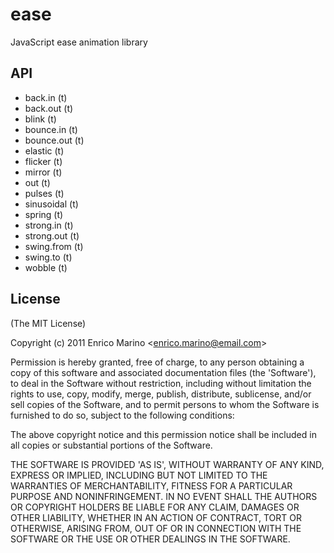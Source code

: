 # ease

JavaScript ease animation library

## API

 - back.in (t)
 - back.out (t)
 - blink (t)
 - bounce.in (t)
 - bounce.out (t)
 - elastic (t)
 - flicker (t)
 - mirror (t)
 - out (t)
 - pulses (t)
 - sinusoidal (t)
 - spring (t)
 - strong.in (t)
 - strong.out (t)
 - swing.from (t)
 - swing.to (t)
 - wobble (t)

## License 

(The MIT License)

Copyright (c) 2011 Enrico Marino &lt;enrico.marino@email.com&gt;

Permission is hereby granted, free of charge, to any person obtaining
a copy of this software and associated documentation files (the
'Software'), to deal in the Software without restriction, including
without limitation the rights to use, copy, modify, merge, publish,
distribute, sublicense, and/or sell copies of the Software, and to
permit persons to whom the Software is furnished to do so, subject to
the following conditions:

The above copyright notice and this permission notice shall be
included in all copies or substantial portions of the Software.

THE SOFTWARE IS PROVIDED 'AS IS', WITHOUT WARRANTY OF ANY KIND,
EXPRESS OR IMPLIED, INCLUDING BUT NOT LIMITED TO THE WARRANTIES OF
MERCHANTABILITY, FITNESS FOR A PARTICULAR PURPOSE AND NONINFRINGEMENT.
IN NO EVENT SHALL THE AUTHORS OR COPYRIGHT HOLDERS BE LIABLE FOR ANY
CLAIM, DAMAGES OR OTHER LIABILITY, WHETHER IN AN ACTION OF CONTRACT,
TORT OR OTHERWISE, ARISING FROM, OUT OF OR IN CONNECTION WITH THE
SOFTWARE OR THE USE OR OTHER DEALINGS IN THE SOFTWARE.